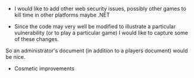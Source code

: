  - I would like to add other web security issues, possibly other games
    to kill time in other platforms maybe .NET

<!-- end list -->

  - Since the code may very well be modified to illustrate a particular
    vulnerability (or to play a particular game) I would like to capture
    some of these changes.

So an administrator's document (in addition to a players document) would
be nice.

  - Cosmetic improvements